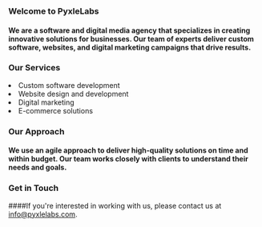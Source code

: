 ### Welcome to PyxleLabs

#### We are a software and digital media agency that specializes in creating innovative solutions for businesses. Our team of experts deliver custom software, websites, and digital marketing campaigns that drive results.

### Our Services

<li>Custom software development</li>
<li>Website design and development</li>
<li>Digital marketing</li>
<li>E-commerce solutions</li>

### Our Approach

#### We use an agile approach to deliver high-quality solutions on time and within budget. Our team works closely with clients to understand their needs and goals.

### Get in Touch

####If you're interested in working with us, please contact us at info@pyxlelabs.com.

